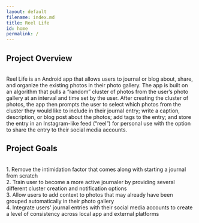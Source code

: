 ```yaml
---
layout: default
filename: index.md
title: Reel Life
id: home
permalink: /
---
```


## Project Overview
<br/>
Reel Life is an Android app that allows users to journal or blog about, share, and organize the existing photos in their photo gallery. The app is built on an algorithm that pulls a “random” cluster of photos from the user’s photo gallery at an interval and time set by the user. After creating the cluster of photos, the app then prompts the user to select which photos from the cluster they would like to include in their journal entry; write a caption, description, or blog post about the photos; add tags to the entry; and store the entry in an Instagram-like feed (“reel”) for personal use with the option to share the entry to their social media accounts.

## Project Goals
<br/>
 1. Remove the intimidation factor that comes along with starting a journal from scratch 
 <br/>
 2. Train user to become a more active journaler by providing several different cluster creation and notification options
 <br/>
 3. Allow users to add context to photos that may already have been grouped automatically in their photo gallery
 <br/>
 4. Integrate users' journal entries with their social media accounts to create a level of consistency across local app and external platforms


